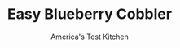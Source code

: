 ---
layout: ../../layouts/MarkdownPostLayout.astro
title: Easy Blueberry Cobbler
author: America's Test Kitchen
pubDate: 2023-03-15
description: "To make this an easy recipe, we replaced four standard ingredients—flour, salt, baking soda, and some of the sugar—with self-rising flour and sweetened condensed milk, allowing for minimal prep time."
image_url: https://res.cloudinary.com/hksqkdlah/image/upload/ar_1:1,c_fill,dpr_2.0,f_auto,fl_lossy.progressive.strip_profile,g_faces:auto,q_auto:low,w_344/35248_sfs-heirloom-blueberry-cobbler-23
tags: ["Desserts or Baked Goods","Fruit","Dessert Pies"]
calories: 3118
protein: 5
carbohydrates: 43
fats: 
fiber: 1
ingredients: ["1 , (14-ounce) can sweetened condensed milk","1 1/4 cups (6 ounces), self-rising flour","1/2 cup, whole milk","8 tablespoons, unsalted butter","10 ounces (2 cups), blueberries","1/4 cup (1 3/4 ounces), sugar"]
serves: 10
time: "1 hour"
instructions: ["Adjust oven rack to middle position and heat oven to 350 degrees. Grease 13 by 9-inch baking dish. Whisk condensed milk, flour, milk, and melted butter together in bowl. Pour batter into prepared baking dish. Sprinkle blueberries and sugar evenly over surface.","Bake until deep golden brown and toothpick inserted in center comes out clean, about 35 minutes. Transfer cobbler to wire rack; let cool for 10 minutes. Serve warm."]
nutrition: ["209 mg Potassium","217 mg Phosphorus","188 mg Calcium","16 mg Magnesium","260 mg Sodium","13 g Fat","1 mg Niacin (B3)","3 g Monounsaturated","3 mg Vitamin C","39 mg Cholesterol","8 g Saturated","1 g Fiber","26 µg Folic acid","13 µg Folate (food)","30 g Sugars","6 µg Vitamin K","49 g Water","43 g Carbs","59 µg Folate equivalent (total)","5 g Protein","113 µg Vitamin A","311 kcal Energy","4 g Sugars, added","3118 calories"]
notes: "Serve with vanilla ice cream."
---